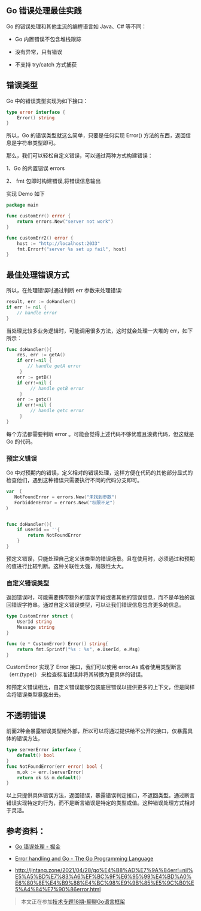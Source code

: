 ## Go 错误处理最佳实践

Go 的错误处理和其他主流的编程语言如 Java、C# 等不同：

- Go 内置错误不包含堆栈跟踪

- 没有异常，只有错误

- 不支持 try/catch 方式捕获

## 错误类型

Go 中的错误类型实现为如下接口：

```go
type error interface {
    Error() string
}
```

所以，Go 的错误类型就这么简单，只要是任何实现 Error() 方法的东西，返回信息是字符串类型即可。

那么，我们可以轻松自定义错误，可以通过两种方式构建错误：

1、Go 的内置错误 errors

2、 fmt 包即时构建错误,将错误信息输出

实现 Demo 如下

```go
package main

func customErr() error {
    return errors.New("server not work")
}

func customErr2() error {
    host := "http://localhost:2033"
    fmt.Errorf("server %s set up fail", host)
}
```

## 最佳处理错误方式

所以，在处理错误时通过判断 err 参数来处理错误:

```go
result, err := doHandler()
if err != nil {
    // handle error
}
```

当处理比较多业务逻辑时，可能调用很多方法，这时就会处理一大堆的 err，如下所示：

```go
func doHandler(){
    res, err := getA()
    if err!=nil {
        // handle getA error
     }
    err := getB()
    if err!=nil {
         // handle getB error
     }
    err := getc()
    if err!=nil {
         // handle getc error
     }
}
```

每个方法都需要判断 error 。可能会觉得上述代码不够优雅且浪费代码，但这就是 Go 的代码。

### 预定义错误

Go 中对预期内的错误，定义相对的错误处理，这样方便在代码的其他部分显式的检查他们，遇到这种错误只需要执行不同的代码分支即可。

```go
var （ 
   NotFoundError = errors.New("未找到参数")
   ForbiddenError = errors.New("权限不足")
）


func doHandler(){
    if userId == ''{
        return NotFoundError
    }
}
```

预定义错误，只能处理自己定义该类型的错误场景。且在使用时，必须通过和预期的值进行比较判断。这种关联性太强，局限性太大。

### 自定义错误类型

返回错误时，可能需要携带额外的错误字段或者其他的错误信息，而不是单独的返回错误字符串。通过自定义错误类型，可以让我们错误信息包含更多的信息。

```go
type CustomError struct {
    UserId string
    Message string
}

func (e * CustomError) Error() string{
    return fmt.Sprintf("%s : %s", e.UserId, e.Msg)
}
```

CustomError 实现了 Error 接口，我们可以使用 error.As 或者使用类型断言（err.(type)） 来检查标准错误并将其转换为更具体的错误。

和预定义错误相比，自定义错误能够包装底层错误以提供更多的上下文，但是同样会将错误类型暴露出去。

## 不透明错误

前面2种会暴露错误类型给外部，所以可以将通过提供给不公开的接口，仅暴露具体的错误方法，

```go
type serverError interface {
    default() bool
}
func NotFoundError(err error) bool {
    m,ok := err.(serverError)
    return ok && m.default()
}
```

以上只提供具体错误方法，返回错误，暴露错误判定接口，不返回类型。通过断言错误实现特定的行为，而不是断言错误是特定的类型或值。这种错误处理方式相对于灵活。

## 参考资料：

- [Go 错误处理 - 掘金](https://juejin.cn/post/7113449806055342116)

- [Error handling and Go - The Go Programming Language](https://go.dev/blog/error-handling-and-go)

- http://jintang.zone/2021/04/28/go%E4%B8%AD%E7%9A%84err!=nil%E5%A5%BD%E7%83%A6%EF%BC%9F%E6%95%99%E4%BD%A0%E6%80%8E%E4%B9%88%E4%BC%98%E9%9B%85%E5%9C%B0%E5%A4%84%E7%90%86error.html

> 本文正在参加[技术专题18期-聊聊Go语言框架](https://juejin.cn/post/7117898969866305566 "https://juejin.cn/post/7117898969866305566")
